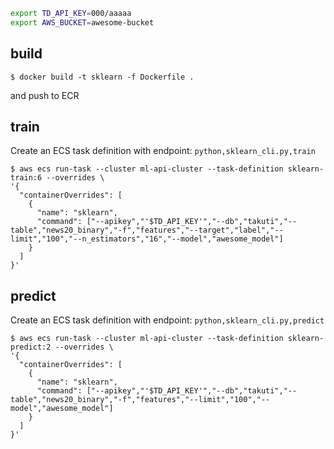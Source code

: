 ```sh
export TD_API_KEY=000/aaaaa
export AWS_BUCKET=awesome-bucket
```

## build

```
$ docker build -t sklearn -f Dockerfile .
```

and push to ECR

## train

Create an ECS task definition with endpoint: `python,sklearn_cli.py,train`

```
$ aws ecs run-task --cluster ml-api-cluster --task-definition sklearn-train:6 --overrides \
'{
  "containerOverrides": [
    {
      "name": "sklearn",
      "command": ["--apikey","'$TD_API_KEY'","--db","takuti","--table","news20_binary","-f","features","--target","label","--limit","100","--n_estimators","16","--model","awesome_model"]
    }
  ]
}'
```

## predict

Create an ECS task definition with endpoint: `python,sklearn_cli.py,predict`

```
$ aws ecs run-task --cluster ml-api-cluster --task-definition sklearn-predict:2 --overrides \
'{
  "containerOverrides": [
    {
      "name": "sklearn",
      "command": ["--apikey","'$TD_API_KEY'","--db","takuti","--table","news20_binary","-f","features","--limit","100","--model","awesome_model"]
    }
  ]
}'
```